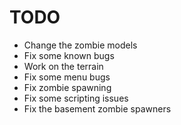 # TODO

- Change the zombie models
- Fix some known bugs
- Work on the terrain
- Fix some menu bugs
- Fix zombie spawning
- Fix some scripting issues
- Fix the basement zombie spawners